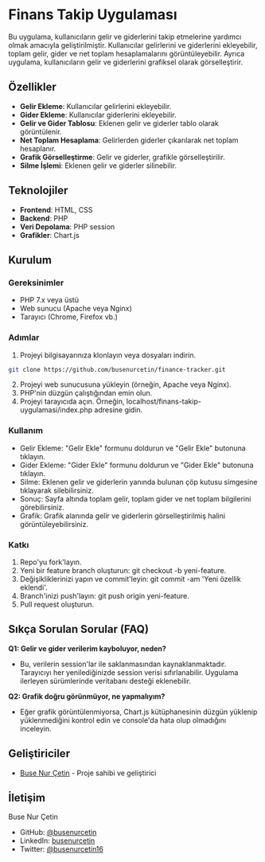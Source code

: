 # Finans Takip Uygulaması

Bu uygulama, kullanıcıların gelir ve giderlerini takip etmelerine yardımcı olmak amacıyla geliştirilmiştir. Kullanıcılar gelirlerini ve giderlerini ekleyebilir, toplam gelir, gider ve net toplam hesaplamalarını görüntüleyebilir. Ayrıca uygulama, kullanıcıların gelir ve giderlerini grafiksel olarak görselleştirir.

## Özellikler

- **Gelir Ekleme**: Kullanıcılar gelirlerini ekleyebilir.
- **Gider Ekleme**: Kullanıcılar giderlerini ekleyebilir.
- **Gelir ve Gider Tablosu**: Eklenen gelir ve giderler tablo olarak görüntülenir.
- **Net Toplam Hesaplama**: Gelirlerden giderler çıkarılarak net toplam hesaplanır.
- **Grafik Görselleştirme**: Gelir ve giderler, grafikle görselleştirilir.
- **Silme İşlemi**: Eklenen gelir ve giderler silinebilir.

## Teknolojiler

- **Frontend**: HTML, CSS
- **Backend**: PHP
- **Veri Depolama**: PHP session
- **Grafikler**: Chart.js

## Kurulum

### Gereksinimler

- PHP 7.x veya üstü
- Web sunucu (Apache veya Nginx)
- Tarayıcı (Chrome, Firefox vb.)

### Adımlar

1. Projeyi bilgisayarınıza klonlayın veya dosyaları indirin.

```bash
git clone https://github.com/busenurcetin/finance-tracker.git
```
2. Projeyi web sunucusuna yükleyin (örneğin, Apache veya Nginx).
3. PHP'nin düzgün çalıştığından emin olun.
4. Projeyi tarayıcıda açın. Örneğin, localhost/finans-takip-uygulamasi/index.php adresine gidin.

### Kullanım
- Gelir Ekleme: "Gelir Ekle" formunu doldurun ve "Gelir Ekle" butonuna tıklayın.
- Gider Ekleme: "Gider Ekle" formunu doldurun ve "Gider Ekle" butonuna tıklayın.
- Silme: Eklenen gelir ve giderlerin yanında bulunan çöp kutusu simgesine tıklayarak silebilirsiniz.
- Sonuç: Sayfa altında toplam gelir, toplam gider ve net toplam bilgilerini görebilirsiniz.
- Grafik: Grafik alanında gelir ve giderlerin görselleştirilmiş halini görüntüleyebilirsiniz.

### Katkı

1. Repo'yu fork'layın.
2. Yeni bir feature branch oluşturun: git checkout -b yeni-feature.
3. Değişikliklerinizi yapın ve commit'leyin: git commit -am 'Yeni özellik eklendi'.
4. Branch'inizi push'layın: git push origin yeni-feature.
5. Pull request oluşturun.

## Sıkça Sorulan Sorular (FAQ)

**Q1: Gelir ve gider verilerim kayboluyor, neden?**
- Bu, verilerin session'lar ile saklanmasından kaynaklanmaktadır. Tarayıcıyı her yenilediğinizde session verisi sıfırlanabilir. Uygulama ilerleyen sürümlerinde veritabanı desteği eklenebilir.

**Q2: Grafik doğru görünmüyor, ne yapmalıyım?**
- Eğer grafik görüntülenmiyorsa, Chart.js kütüphanesinin düzgün yüklenip yüklenmediğini kontrol edin ve console'da hata olup olmadığını inceleyin.


## Geliştiriciler
- [Buse Nur Çetin](https://github.com/busenurcetin) - Proje sahibi ve geliştirici

## İletişim

Buse Nur Çetin
- GitHub: [@busenurcetin](https://github.com/busenurcetin)
- LinkedIn: [busenurcetin](https://www.linkedin.com/in/busenurcetin/)
- Twitter: [@busenurcetin16](https://x.com/busenurcetin16) 
